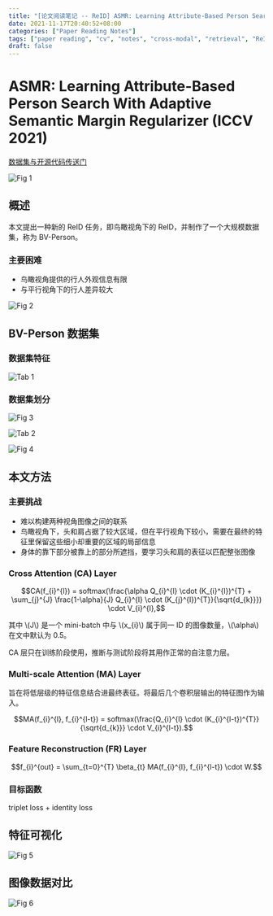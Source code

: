 ```yaml
---
title: "[论文阅读笔记 -- ReID] ASMR: Learning Attribute-Based Person Search (ICCV 2021)"
date: 2021-11-17T20:40:52+08:00
categories: ["Paper Reading Notes"]
tags: ["paper reading", "cv", "notes", "cross-modal", "retrieval", "ReID"]
draft: false
---
```


# ASMR: Learning Attribute-Based Person Search With Adaptive Semantic Margin Regularizer (ICCV 2021)

[数据集与开源代码传送门](https://github.com/daidaidouer/BVPerson)

![Fig 1](/images/2021/PRN116/1.png)

## 概述

本文提出一种新的 ReID 任务，即鸟瞰视角下的 ReID，并制作了一个大规模数据集，称为 BV-Person。  

### 主要困难
+ 鸟瞰视角提供的行人外观信息有限
+ 与平行视角下的行人差异较大

![Fig 2](/images/2021/PRN116/2.png)

## BV-Person 数据集

### 数据集特征

![Tab 1](/images/2021/PRN116/T1.png)

### 数据集划分

![Fig 3](/images/2021/PRN116/3.png)

![Tab 2](/images/2021/PRN116/T2.png)

![Fig 4](/images/2021/PRN116/4.png)

## 本文方法

### 主要挑战
+ 难以构建两种视角图像之间的联系
+ 鸟瞰视角下，头和肩占据了较大区域，但在平行视角下较小，需要在最终的特征里保留这些细小却重要的区域的局部信息
+ 身体的靠下部分被靠上的部分所遮挡，要学习头和肩的表征以匹配整张图像

### Cross Attention (CA) Layer

$$CA(f_{i}^{l}) = softmax(\frac{\alpha Q_{i}^{l} \cdot (K_{i}^{l})^{T} + \sum_{j}^{J} \frac{1-\alpha}{J} Q_{i}^{l} \cdot (K_{j}^{l})^{T}}{\sqrt{d_{k}}}) \cdot V_{i}^{l},$$

其中 \\(J\\) 是一个 mini-batch 中与 \\(x_{i}\\) 属于同一 ID 的图像数量，\\(\alpha\\) 在文中默认为 0.5。  

CA 层只在训练阶段使用，推断与测试阶段将其用作正常的自注意力层。  

### Multi-scale Attention (MA) Layer

旨在将低层级的特征信息结合进最终表征。将最后几个卷积层输出的特征图作为输入。  

$$MA(f_{i}^{l}, f_{i}^{l-t}) = softmax(\frac{Q_{i}^{l} \cdot (K_{i}^{l-t})^{T}}{\sqrt{d_{k}}} \cdot V_{i}^{l-t}).$$

### Feature Reconstruction (FR) Layer

$$f_{i}^{out} = \sum_{t=0}^{T} \beta_{t} MA(f_{i}^{l}, f_{i}^{l-t}) \cdot W.$$  

### 目标函数

triplet loss + identity loss  

## 特征可视化

![Fig 5](/images/2021/PRN116/5.png)

## 图像数据对比

![Fig 6](/images/2021/PRN116/6.png)
